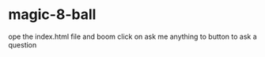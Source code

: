 # magic-8-ball
ope the index.html file and boom click on ask me anything to button to ask a question
